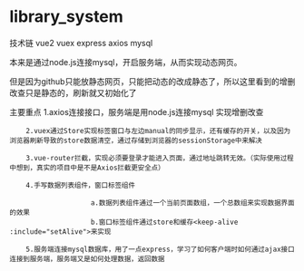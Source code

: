 # library_system

技术链 vue2 vuex express axios mysql

本来是通过node.js连接mysql，开启服务端，从而实现动态网页。

但是因为github只能放静态网页，只能把动态的改成静态了，所以这里看到的增删改查只是静态的，刷新就又初始化了

主要重点 
        1.axios连接接口，服务端是用node.js连接mysql 实现增删改查 
        
        2.vuex通过Store实现标签窗口与左边manual的同步显示，还有缓存的开关，以及因为浏览器刷新导致的store数据清空，通过存储到浏览器的sessionStorage中来解决
        
        3.vue-router拦截，实现必须要登录才能进入页面，通过地址跳转无效。（实际使用过程中想到，真实的项目中是不是Axios拦截更安全点）
        
        4.手写数据列表组件，窗口标签组件
        
                        a.数据列表组件通过一个当前页面数组，一个总数组来实现数据界面的效果
                        b.窗口标签组件通过store和缓存<keep-alive :include="setAlive">来实现
                        
        5.服务端连接mysql数据库，用了一点express，学习了如何客户端时如何通过ajax接口连接到服务端，服务端又是如何处理数据，返回数据

